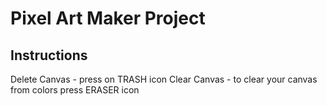# Pixel Art Maker Project

## Instructions

Delete Canvas - press on TRASH icon
Clear Canvas - to clear your canvas from colors press ERASER icon
 
